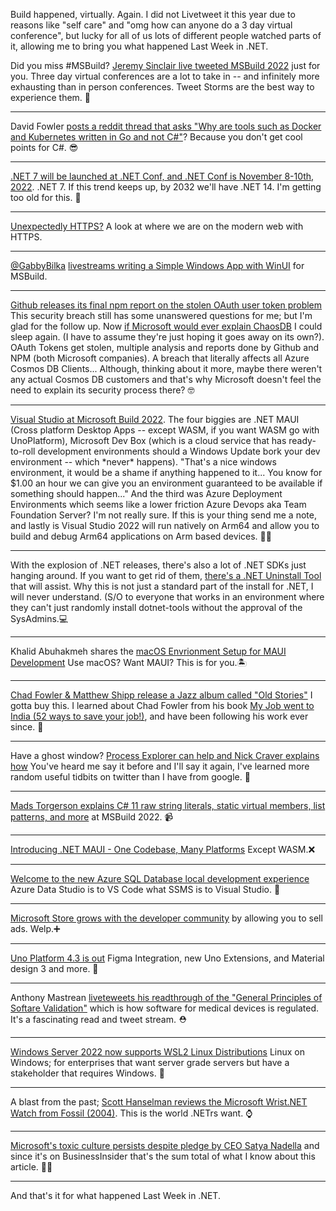 Build happened, virtually. Again. I did not Livetweet it this year due to reasons like "self care" and "omg how can anyone do a 3 day virtual conference", but lucky for all of us lots of different people watched parts of it, allowing me to bring you what happened Last Week in .NET.

Did you miss #MSBuild? [Jeremy Sinclair live tweeted MSBuild 2022](https://twitter.com/sinclairinat0r/status/1529521744444276736) just for you. Three day virtual conferences are a lot to take in -- and infinitely more exhausting than in person conferences.  Tweet Storms are the best way to experience them. 🧵

<hr />

David Fowler [posts a reddit thread that asks "Why are tools such as Docker and Kubernetes written in Go and not C#"](https://twitter.com/davidfowl/status/1529634696945991680)?  Because you don't get cool points for C#. 😎

<hr />

[.NET 7 will be launched at .NET Conf, and .NET Conf is November 8-10th, 2022](https://www.dotnetconf.net/).  .NET 7.  If this trend keeps up, by 2032 we'll have .NET 14. I'm getting too old for this. 🎂 

<hr />

[Unexpectedly HTTPS?](https://textslashplain.com/2022/05/16/unexpectedly-https) A look at where we are on the modern web with HTTPS.

<hr />

[@GabbyBilka](https://twitter.com/gabbybilka) [livestreams writing a Simple Windows App with WinUI](https://twitter.com/marbtweeting/status/1529992292970516493](https://mybuild.microsoft.com/en-US/sessions/0a0b3638-b56a-49e2-84f5-44eb8441423c)) for MSBuild.

<hr />

[Github releases its final npm report on the stolen OAuth user token problem](https://github.blog/2022-05-26-npm-security-update-oauth-tokens/) This security breach still has some unanswered questions for me; but I'm glad for the follow up. Now [if Microsoft would ever explain ChaosDB](https://securityaffairs.co/wordpress/124510/hacking/chaosdb-flaw-technical-details.html) I could sleep again. (I have to assume they're just hoping it goes away on its own?). OAuth Tokens get stolen, multiple analysis and reports done by Github and NPM (both Microsoft companies).  A breach that literally affects all Azure Cosmos DB Clients... Although, thinking about it more, maybe there weren't any actual Cosmos DB customers and that's why Microsoft doesn't feel the need to explain its security process there?  🤓

<hr />

[Visual Studio at Microsoft Build 2022](https://devblogs.microsoft.com/visualstudio/visual-studio-at-microsoft-build-2022/). The four biggies are .NET MAUI (Cross platform Desktop Apps -- except WASM, if you want WASM go with UnoPlatform), Microsoft Dev Box (which is a cloud service that has ready-to-roll development environments should a Windows Update bork your dev environment -- which \*never\* happens).  "That's a nice windows environment, it would be a shame if anything happened to it... You know for $1.00 an hour we can give you an environment guaranteed to be available if something should happen..." And the third was Azure Deployment Environments which seems like a lower friction Azure Devops aka Team Foundation Server?  I'm not really sure. If this is your thing send me a note, and lastly is Visual Studio 2022 will run natively on Arm64 and allow you to build and debug Arm64 applications on Arm based devices. 🙋‍♂️

<hr />

With the explosion of .NET releases, there's also a lot of .NET SDKs just hanging around. If you want to get rid of them, [there's a .NET Uninstall Tool](https://docs.microsoft.com/en-us/dotnet/core/additional-tools/uninstall-tool) that will assist.  Why this is not just a standard part of the install for .NET, I will never understand. (S/O to everyone that works in an environment where they can't just randomly install dotnet-tools without the approval of the SysAdmins.💻

<hr />

Khalid Abuhakmeh shares the [macOS Envrionment Setup for MAUI Development](https://blog.jetbrains.com/dotnet/2022/05/25/macos-environment-setup-for-maui-development/) Use macOS? Want MAUI? This is for you.🏝

<hr />

[Chad Fowler & Matthew Shipp release a Jazz album called "Old Stories"](https://jazztimes.com/reviews/albums/chad-fowler-matthew-shipp-old-stories-mahakala/) I gotta buy this. I learned about Chad Fowler from his book [My Job went to India (52 ways to save your job!)](https://www.amazon.com/Job-Went-India-Pragmatic-Programmers/dp/0976694018), and have been following his work ever since. 🎷

<hr />

Have a ghost window? [Process Explorer can help and Nick Craver explains how](https://twitter.com/Nick_Craver/status/1530535907056660480) You've heard me say it before and I'll say it again, I've learned more random useful tidbits on twitter than I have from google. 👻 

<hr />

[Mads Torgerson explains C# 11 raw string literals, static virtual members, list patterns, and more](https://mybuild.microsoft.com/en-US/sessions/34024242-36f5-4e37-b2fe-5b040ec55a3e) at MSBuild 2022. 📹

<hr />

[Introducing .NET MAUI - One Codebase, Many Platforms](https://devblogs.microsoft.com/dotnet/introducing-dotnet-maui-one-codebase-many-platforms/) Except WASM.❌

<hr />

[Welcome to the new Azure SQL Database local development experience](https://devblogs.microsoft.com/azure-sql/welcome-to-the-new-azure-sql-database-local-development-experience/) Azure Data Studio is to VS Code what SSMS is to Visual Studio. 👋

<hr />

[Microsoft Store grows with the developer community](https://blogs.windows.com/windowsdeveloper/2022/05/24/microsoft-store-grows-with-the-developer-community/) by allowing you to sell ads. Welp.➕

<hr />

[Uno Platform 4.3 is out](https://twitter.com/UnoPlatform/status/1529114310600957958) Figma Integration, new Uno Extensions, and Material design 3 and more. 🍾 

<hr />

Anthony Mastrean [liveteweets his readthrough of the "General Principles of Softare Validation"](https://twitter.com/AnthonyMastrean/status/1529186911562125314) which is how software for medical devices is regulated. It's a fascinating read and tweet stream. ⛑ 

<hr />

[Windows Server 2022 now supports WSL2 Linux Distributions](https://www.xda-developers.com/windows-server-2022-wsl2-distros/) Linux on Windows; for enterprises that want server grade servers but have a stakeholder that requires Windows. 🐧

<hr />

A blast from the past; [Scott Hanselman reviews the Microsoft Wrist.NET Watch from Fossil (2004)](https://www.hanselman.com/blog/reviewed-microsoft-wristnet-msn-direct-watch-from-fossil). This is the world .NETrs want. ⌚

<hr />

[Microsoft's toxic culture persists despite pledge by CEO Satya Nadella](https://www.businessinsider.com/microsoft-toxic-culture-ceo-satya-nadella-sexual-harassment-pay-disparity-2022-5) and since it's on BusinessInsider that's the sum total of what I know about this article.  🤷‍♀️

<hr />

And that's it for what happened Last Week in .NET.
